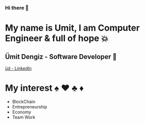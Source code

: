 ### Hi there 👋


# My name is Umit, I am Computer Engineer & full of hope 💥
## Ümit Dengiz - Software Developer 🐍


[üd - LinkedIn](https://www.linkedin.com/in/umit-dengiz/)


# My interest ♠️ ♥️ ♣️ ♦️

- BlockChain
- Entrepreneurship
- Economy 
- Team Work

<!--
**dengizUmit/dengizUmit** is a ✨ _special_ ✨ repository because its `README.md` (this file) appears on your GitHub profile.

Here are some ideas to get you started:

- 🔭 I’m currently working on ...
- 🌱 I’m currently learning ...
- 👯 I’m looking to collaborate on ...
- 🤔 I’m looking for help with ...
- 💬 Ask me about ...
- 📫 How to reach me: ...
- 😄 Pronouns: ...
- ⚡ Fun fact: ...
-->
